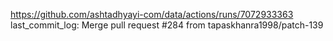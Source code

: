 https://github.com/ashtadhyayi-com/data/actions/runs/7072933363
last_commit_log: Merge pull request #284 from tapaskhanra1998/patch-139